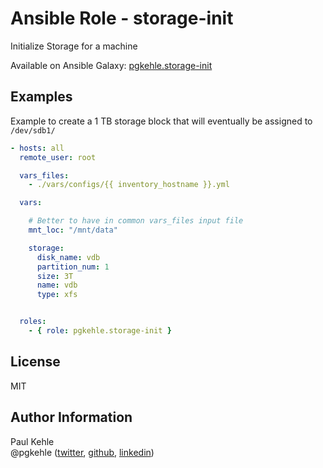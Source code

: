 # Ansible Role - storage-init

Initialize Storage for a machine

Available on Ansible Galaxy: [pgkehle.storage-init](https://galaxy.ansible.com/pgkehle/storage-init)

## Examples

Example to create a 1 TB storage block that will eventually be assigned to `/dev/sdb1/`   

```yaml
- hosts: all
  remote_user: root

  vars_files:
    - ./vars/configs/{{ inventory_hostname }}.yml

  vars:

    # Better to have in common vars_files input file  
    mnt_loc: "/mnt/data"

    storage:
      disk_name: vdb
      partition_num: 1
      size: 3T
      name: vdb
      type: xfs


  roles:
    - { role: pgkehle.storage-init }
```

## License

MIT

## Author Information

Paul Kehle  
@pgkehle ([twitter](https://twitter.com/pgkehle), [github](https://github.com/pgkehle), [linkedin](https://www.linkedin.com/in/pgkehle))

